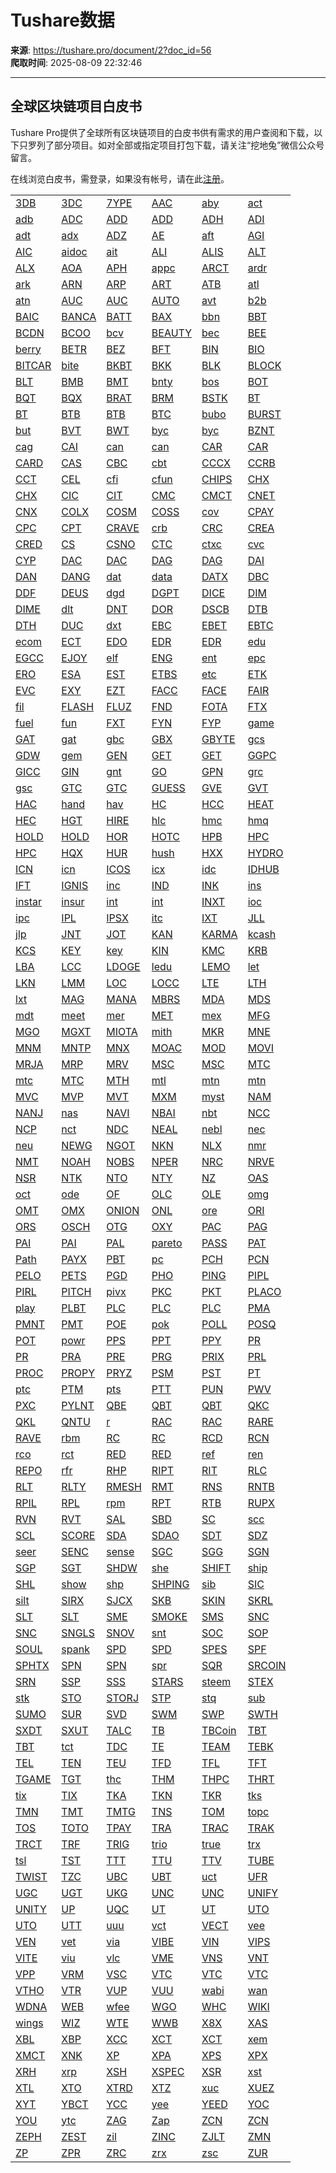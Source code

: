 # Tushare数据

**来源**: https://tushare.pro/document/2?doc_id=56  
**爬取时间**: 2025-08-09 22:32:46

---

## 全球区块链项目白皮书

Tushare Pro提供了全球所有区块链项目的白皮书供有需求的用户查阅和下载，以下只罗列了部分项目。如对全部或指定项目打包下载，请关注“挖地兔”微信公众号留言。

在线浏览白皮书，需登录，如果没有帐号，请在此[注册](https://tushare.pro/register)。

|  |  |  |  |  |  |
| --- | --- | --- | --- | --- | --- |
| [3DB](/wps/3DB-3dblockchaintoken.pdf) | [3DC](/wps/3DC-3dchain.pdf) | [7YPE](/wps/7YPE-7ype.pdf) | [AAC](/wps/AAC-acuteanglecloud.pdf) | [aby](/wps/aby-artbyte.pdf) | [act](/wps/act-achain.pdf) |
| [adb](/wps/adb-adbank.pdf) | [ADC](/wps/ADC-audiocoin.pdf) | [ADD](/wps/ADD-addtoken.pdf) | [ADD](/wps/ADD-eosadd.pdf) | [ADH](/wps/ADH-adhive.pdf) | [ADI](/wps/ADI-aditus.pdf) |
| [adt](/wps/adt-adtoken.pdf) | [adx](/wps/adx-adexnetwork.pdf) | [ADZ](/wps/ADZ-adzcoin.pdf) | [AE](/wps/AE-aeternity.pdf) | [aft](/wps/aft-assetfun.pdf) | [AGI](/wps/AGI-singularitynet.pdf) |
| [AIC](/wps/AIC-artificialintelligencecoin.pdf) | [aidoc](/wps/aidoc-aidoctor.pdf) | [ait](/wps/ait-aichain.pdf) | [ALI](/wps/ALI-ailink.pdf) | [ALIS](/wps/ALIS-alis.pdf) | [ALT](/wps/ALT-altcoin.pdf) |
| [ALX](/wps/ALX-alax.pdf) | [AOA](/wps/AOA-aurora.pdf) | [APH](/wps/APH-aphelion.pdf) | [appc](/wps/appc-appcoins.pdf) | [ARCT](/wps/ARCT-arbitragect.pdf) | [ardr](/wps/ardr-ardor.pdf) |
| [ark](/wps/ark-ark.pdf) | [ARN](/wps/ARN-aeron.pdf) | [ARP](/wps/ARP-apprenderingpower.pdf) | [ART](/wps/ART-maecenas.pdf) | [ATB](/wps/ATB-atbcoin.pdf) | [atl](/wps/atl-atlant.pdf) |
| [atn](/wps/atn-atn.pdf) | [AUC](/wps/AUC-aucoin.pdf) | [AUC](/wps/AUC-auctustoken.pdf) | [AUTO](/wps/AUTO-cube.pdf) | [avt](/wps/avt-aventus.pdf) | [b2b](/wps/b2b-b2bx.pdf) |
| [BAIC](/wps/BAIC-blockchainofaiandiot.pdf) | [BANCA](/wps/BANCA-banca.pdf) | [BATT](/wps/BATT-batt.pdf) | [BAX](/wps/BAX-babb.pdf) | [bbn](/wps/bbn-banyannetwork.pdf) | [BBT](/wps/BBT-bitboost.pdf) |
| [BCDN](/wps/BCDN-blockcdn.pdf) | [BCOO](/wps/BCOO-bcoo.pdf) | [bcv](/wps/bcv-bitcapitalvendor.pdf) | [BEAUTY](/wps/BEAUTY-beautybloc.pdf) | [bec](/wps/bec-beautychain.pdf) | [BEE](/wps/BEE-beetoken.pdf) |
| [berry](/wps/berry-rentberry.pdf) | [BETR](/wps/BETR-betterbetting.pdf) | [BEZ](/wps/BEZ-bezop.pdf) | [BFT](/wps/BFT-bnktothefuture.pdf) | [BIN](/wps/BIN-binpay.pdf) | [BIO](/wps/BIO-biocoin.pdf) |
| [BITCAR](/wps/BITCAR-bitcar.pdf) | [bite](/wps/bite-bitethereum.pdf) | [BKBT](/wps/BKBT-bkbt.pdf) | [BKK](/wps/BKK-bkk.pdf) | [BLK](/wps/BLK-blackcoin.pdf) | [BLOCK](/wps/BLOCK-blocknet.pdf) |
| [BLT](/wps/BLT-bloom.pdf) | [BMB](/wps/BMB-bmbchain.pdf) | [BMT](/wps/BMT-bmchain.pdf) | [bnty](/wps/bnty-bounty0x.pdf) | [bos](/wps/bos-boscoin.pdf) | [BOT](/wps/BOT-bodhi.pdf) |
| [BQT](/wps/BQT-communityproofofstake.pdf) | [BQX](/wps/BQX-bitquence.pdf) | [BRAT](/wps/BRAT-brother.pdf) | [BRM](/wps/BRM-brahmaos.pdf) | [BSTK](/wps/BSTK-blockchainsourcetoken.pdf) | [BT](/wps/BT-bituantoken.pdf) |
| [BT](/wps/BT-btextoken.pdf) | [BTB](/wps/BTB-bitbar.pdf) | [BTB](/wps/BTB-bitbrothers.pdf) | [BTC](/wps/BTC-bitcoin.pdf) | [bubo](/wps/bubo-budbo.pdf) | [BURST](/wps/BURST-burst.pdf) |
| [but](/wps/but-bitup.pdf) | [BVT](/wps/BVT-vtchain.pdf) | [BWT](/wps/BWT-bittwatt.pdf) | [byc](/wps/byc-biyuancoin.pdf) | [byc](/wps/byc-bytecent.pdf) | [BZNT](/wps/BZNT-bezant.pdf) |
| [cag](/wps/cag-change.pdf) | [CAI](/wps/CAI-caitoday.pdf) | [can](/wps/can-canya.pdf) | [can](/wps/can-contentandadnetwork.pdf) | [CAR](/wps/CAR-carblock.pdf) | [CAR](/wps/CAR-careercoin.pdf) |
| [CARD](/wps/CARD-cardstack.pdf) | [CAS](/wps/CAS-cashaa.pdf) | [CBC](/wps/CBC-cashbetcoin.pdf) | [cbt](/wps/cbt-commerceblock.pdf) | [CCCX](/wps/CCCX-clippercoin.pdf) | [CCRB](/wps/CCRB-cryptocarbon.pdf) |
| [CCT](/wps/CCT-crystalclear.pdf) | [CEL](/wps/CEL-celsius.pdf) | [cfi](/wps/cfi-cofound.it.pdf) | [cfun](/wps/cfun-cfun.pdf) | [CHIPS](/wps/CHIPS-chips.pdf) | [CHX](/wps/CHX-chainium.pdf) |
| [CHX](/wps/CHX-commodity&holdingsexchange(chex).pdf) | [CIC](/wps/CIC-cloud-insurancechain.pdf) | [CIT](/wps/CIT-carinet.pdf) | [CMC](/wps/CMC-cloudmediacoin.pdf) | [CMCT](/wps/CMCT-crowdmachine.pdf) | [CNET](/wps/CNET-currencynetwork.pdf) |
| [CNX](/wps/CNX-cryptonex.pdf) | [COLX](/wps/COLX-colossusxt.pdf) | [COSM](/wps/COSM-cosmocoin.pdf) | [COSS](/wps/COSS-coss.pdf) | [cov](/wps/cov-covesting.pdf) | [CPAY](/wps/CPAY-cryptopay.pdf) |
| [CPC](/wps/CPC-cpchain.pdf) | [CPT](/wps/CPT-cryptaur.pdf) | [CRAVE](/wps/CRAVE-crave.pdf) | [crb](/wps/crb-creditbit.pdf) | [CRC](/wps/CRC-crycash.pdf) | [CREA](/wps/CREA-creativecoin.pdf) |
| [CRED](/wps/CRED-verify.pdf) | [CS](/wps/CS-credits.pdf) | [CSNO](/wps/CSNO-bitdice.pdf) | [CTC](/wps/CTC-credittagchain.pdf) | [ctxc](/wps/ctxc-cortex.pdf) | [cvc](/wps/cvc-civic.pdf) |
| [CYP](/wps/CYP-cypher.pdf) | [DAC](/wps/DAC-davincicoin.pdf) | [DAC](/wps/DAC-hdac.pdf) | [DAG](/wps/DAG-constellation.pdf) | [DAG](/wps/DAG-dagxnetworks.pdf) | [DAI](/wps/DAI-dai.pdf) |
| [DAN](/wps/DAN-daneel.pdf) | [DANG](/wps/DANG-dangdangchain.pdf) | [dat](/wps/dat-datum.pdf) | [data](/wps/data-streamrdatacoin.pdf) | [DATX](/wps/DATX-datx.pdf) | [DBC](/wps/DBC-deepbrainchain.pdf) |
| [DDF](/wps/DDF-digitaldevelopersfund.pdf) | [DEUS](/wps/DEUS-deuscoin.pdf) | [dgd](/wps/dgd-digixdao.pdf) | [DGPT](/wps/DGPT-digipulse.pdf) | [DICE](/wps/DICE-etheroll.pdf) | [DIM](/wps/DIM-dimcoin.pdf) |
| [DIME](/wps/DIME-dimecoin.pdf) | [dlt](/wps/dlt-agrello.pdf) | [DNT](/wps/DNT-district0x.pdf) | [DOR](/wps/DOR-dorado.pdf) | [DSCB](/wps/DSCB-datashield.pdf) | [DTB](/wps/DTB-databits.pdf) |
| [DTH](/wps/DTH-dether.pdf) | [DUC](/wps/DUC-ducatuscoin.pdf) | [dxt](/wps/dxt-datawallet.pdf) | [EBC](/wps/EBC-ebcoin.pdf) | [EBET](/wps/EBET-ethbet.pdf) | [EBTC](/wps/EBTC-ebitcoin.pdf) |
| [ecom](/wps/ecom-ecomchain.pdf) | [ECT](/wps/ECT-superedge.pdf) | [EDO](/wps/EDO-eidoo.pdf) | [EDR](/wps/EDR-e-dinarcoin.pdf) | [EDR](/wps/EDR-endor.pdf) | [edu](/wps/edu-educoin.pdf) |
| [EGCC](/wps/EGCC-engine.pdf) | [EJOY](/wps/EJOY-etherjoy.pdf) | [elf](/wps/elf-elf.pdf) | [ENG](/wps/ENG-enigma.pdf) | [ent](/wps/ent-entcash.pdf) | [epc](/wps/epc-electronicpkchain.pdf) |
| [ERO](/wps/ERO-eroscoin.pdf) | [ESA](/wps/ESA-e-sportsalliancechaincoin.pdf) | [EST](/wps/EST-esportstoken.pdf) | [ETBS](/wps/ETBS-ethbits.pdf) | [etc](/wps/etc-ethereumclassic.pdf) | [ETK](/wps/ETK-energitoken.pdf) |
| [EVC](/wps/EVC-eventchain.pdf) | [EXY](/wps/EXY-experty.pdf) | [EZT](/wps/EZT-eztoken.pdf) | [FACC](/wps/FACC-foragriculturechain.pdf) | [FACE](/wps/FACE-faceter.pdf) | [FAIR](/wps/FAIR-fair.game.pdf) |
| [fil](/wps/fil-filecoin.pdf) | [FLASH](/wps/FLASH-flash.pdf) | [FLUZ](/wps/FLUZ-fluzfluz.pdf) | [FND](/wps/FND-fundrequest.pdf) | [FOTA](/wps/FOTA-fortuna.pdf) | [FTX](/wps/FTX-fintruxnetwork.pdf) |
| [fuel](/wps/fuel-etherparty.pdf) | [fun](/wps/fun-funfair.pdf) | [FXT](/wps/FXT-fuzex.pdf) | [FYN](/wps/FYN-fundyourselfnow.pdf) | [FYP](/wps/FYP-flypme.pdf) | [game](/wps/game-gamecredits.pdf) |
| [GAT](/wps/GAT-gatcoin.pdf) | [gat](/wps/gat-globalaextoken.pdf) | [gbc](/wps/gbc-bitcoins.games.pdf) | [GBX](/wps/GBX-gobyte.pdf) | [GBYTE](/wps/GBYTE-byteballbytes.pdf) | [gcs](/wps/gcs-gamechainsystem.pdf) |
| [GDW](/wps/GDW-goldenworld.pdf) | [gem](/wps/gem-gems.pdf) | [GEN](/wps/GEN-daostack.pdf) | [GET](/wps/GET-getprotocol.pdf) | [GET](/wps/GET-themis.pdf) | [GGPC](/wps/GGPC-globalgamepaymentcurrency.pdf) |
| [GICC](/wps/GICC-gicc.pdf) | [GIN](/wps/GIN-gincoin.pdf) | [gnt](/wps/gnt-golem.pdf) | [GO](/wps/GO-gochain.pdf) | [GPN](/wps/GPN-gamblingpornnetwork.pdf) | [grc](/wps/grc-gridcoin.pdf) |
| [gsc](/wps/gsc-globalsocialchain.pdf) | [GTC](/wps/GTC-game.comtoken.pdf) | [GTC](/wps/GTC-globaltourcoin.pdf) | [GUESS](/wps/GUESS-peerguess.pdf) | [GVE](/wps/GVE-globalvillageecotoken.pdf) | [GVT](/wps/GVT-genesisvision.pdf) |
| [HAC](/wps/HAC-hackspacecapital.pdf) | [hand](/wps/hand-showhand.pdf) | [hav](/wps/hav-havven.pdf) | [HC](/wps/HC-harvestmasternodecoin.pdf) | [HCC](/wps/HCC-healthcarechain.pdf) | [HEAT](/wps/HEAT-heat.pdf) |
| [HEC](/wps/HEC-herochain.pdf) | [HGT](/wps/HGT-hellogold.pdf) | [HIRE](/wps/HIRE-hirematch.pdf) | [hlc](/wps/hlc-halalchain.pdf) | [hmc](/wps/hmc-himutualsociety.pdf) | [hmq](/wps/hmq-humaniq.pdf) |
| [HOLD](/wps/HOLD-hold.pdf) | [HOLD](/wps/HOLD-interstellarholdings.pdf) | [HOR](/wps/HOR-hours.pdf) | [HOTC](/wps/HOTC-hotchain.pdf) | [HPB](/wps/HPB-high-performanceblockchain.pdf) | [HPC](/wps/HPC-happycoin.pdf) |
| [HPC](/wps/HPC-hashpowertoken.pdf) | [HQX](/wps/HQX-hoqu.pdf) | [HUR](/wps/HUR-hurify.pdf) | [hush](/wps/hush-hush.pdf) | [HXX](/wps/HXX-hexxcoin.pdf) | [HYDRO](/wps/HYDRO-hydrogen.pdf) |
| [ICN](/wps/ICN-icoin.pdf) | [icn](/wps/icn-iconomi.pdf) | [ICOS](/wps/ICOS-icos.pdf) | [icx](/wps/icx-icon.pdf) | [idc](/wps/idc-idchain.pdf) | [IDHUB](/wps/IDHUB-idhub.pdf) |
| [IFT](/wps/IFT-investfeed.pdf) | [IGNIS](/wps/IGNIS-ignis.pdf) | [inc](/wps/inc-influencecoin.pdf) | [IND](/wps/IND-indorsetoken.pdf) | [INK](/wps/INK-ink.pdf) | [ins](/wps/ins-insecosystem.pdf) |
| [instar](/wps/instar-insightsnetwork.pdf) | [insur](/wps/insur-insurchain.pdf) | [int](/wps/int-internetnodetoken.pdf) | [int](/wps/int-intimacy.pdf) | [INXT](/wps/INXT-internxt.pdf) | [ioc](/wps/ioc-iocoin.pdf) |
| [ipc](/wps/ipc-ipchain.pdf) | [IPL](/wps/IPL-insurepal.pdf) | [IPSX](/wps/IPSX-ipexchange.pdf) | [itc](/wps/itc-iotchain.pdf) | [IXT](/wps/IXT-ixledger.pdf) | [JLL](/wps/JLL-jll.pdf) |
| [jlp](/wps/jlp-joylinktoken.pdf) | [JNT](/wps/JNT-jibrelnetwork.pdf) | [JOT](/wps/JOT-juryonline.pdf) | [KAN](/wps/KAN-bitkan.pdf) | [KARMA](/wps/KARMA-karmacoin.pdf) | [kcash](/wps/kcash-kcash.pdf) |
| [KCS](/wps/KCS-kucoinshares.pdf) | [KEY](/wps/KEY-bihukey.pdf) | [key](/wps/key-selfkey.pdf) | [KIN](/wps/KIN-kin.pdf) | [KMC](/wps/KMC-koumeicottage.pdf) | [KRB](/wps/KRB-karbo.pdf) |
| [LBA](/wps/LBA-libracredit.pdf) | [LCC](/wps/LCC-litecoincash.pdf) | [LDOGE](/wps/LDOGE-litedoge.pdf) | [ledu](/wps/ledu-education.pdf) | [LEMO](/wps/LEMO-lemochain.pdf) | [let](/wps/let-linkeyetoken.pdf) |
| [LKN](/wps/LKN-linkcointoken.pdf) | [LMM](/wps/LMM-linkmanagementchain.pdf) | [LOC](/wps/LOC-lockchain.pdf) | [LOCC](/wps/LOCC-lovechain.pdf) | [LTE](/wps/LTE-ltecoin.pdf) | [LTH](/wps/LTH-lutherchain.pdf) |
| [lxt](/wps/lxt-litextoken.pdf) | [MAG](/wps/MAG-maggie.pdf) | [MANA](/wps/MANA-decentraland.pdf) | [MBRS](/wps/MBRS-embers.pdf) | [MDA](/wps/MDA-moeda.pdf) | [MDS](/wps/MDS-medishares.pdf) |
| [mdt](/wps/mdt-measurabledatatoken.pdf) | [meet](/wps/meet-coinmeet.pdf) | [mer](/wps/mer-mercury.pdf) | [MET](/wps/MET-metronome.pdf) | [mex](/wps/mex-mex.pdf) | [MFG](/wps/MFG-syncfab.pdf) |
| [MGO](/wps/MGO-mobilego.pdf) | [MGXT](/wps/MGXT-mgcoinxt.pdf) | [MIOTA](/wps/MIOTA-iota.pdf) | [mith](/wps/mith-mithril.pdf) | [MKR](/wps/MKR-maker.pdf) | [MNE](/wps/MNE-minereum.pdf) |
| [MNM](/wps/MNM-mineum.pdf) | [MNTP](/wps/MNTP-goldmint.pdf) | [MNX](/wps/MNX-minexcoin.pdf) | [MOAC](/wps/MOAC-motherofallchain.pdf) | [MOD](/wps/MOD-modum.pdf) | [MOVI](/wps/MOVI-movitoken.pdf) |
| [MRJA](/wps/MRJA-ganjacoin.pdf) | [MRP](/wps/MRP-moneyrebel.pdf) | [MRV](/wps/MRV-macroversetoken.pdf) | [MSC](/wps/MSC-modernsportchain.pdf) | [MSC](/wps/MSC-monspacecoin.pdf) | [MTC](/wps/MTC-medicaltokencurrency.pdf) |
| [mtc](/wps/mtc-monkeytreasurecoin.pdf) | [MTC](/wps/MTC-mtcmeshnetwork.pdf) | [MTH](/wps/MTH-monetha.pdf) | [mtl](/wps/mtl-metal.pdf) | [mtn](/wps/mtn-medicalchain.pdf) | [mtn](/wps/mtn-motion.pdf) |
| [MVC](/wps/MVC-maverickchain.pdf) | [MVP](/wps/MVP-merculet.pdf) | [MVT](/wps/MVT-movement.pdf) | [MXM](/wps/MXM-maximinecoin.pdf) | [myst](/wps/myst-mysterium.pdf) | [NAM](/wps/NAM-namtoken.pdf) |
| [NANJ](/wps/NANJ-nanjcoin.pdf) | [nas](/wps/nas-nebulas.pdf) | [NAVI](/wps/NAVI-naviaddress.pdf) | [NBAI](/wps/NBAI-nebulaai.pdf) | [nbt](/wps/nbt-nubits.pdf) | [NCC](/wps/NCC-neurochain.pdf) |
| [NCP](/wps/NCP-newtoncoinproject.pdf) | [nct](/wps/nct-polyswarm.pdf) | [NDC](/wps/NDC-neverdie.pdf) | [NEAL](/wps/NEAL-nealtoken.pdf) | [nebl](/wps/nebl-neblio.pdf) | [nec](/wps/nec-nectar.pdf) |
| [neu](/wps/neu-neumark.pdf) | [NEWG](/wps/NEWG-newifigold.pdf) | [NGOT](/wps/NGOT-ngotoken.pdf) | [NKN](/wps/NKN-newkindofnetwork.pdf) | [NLX](/wps/NLX-nullex.pdf) | [nmr](/wps/nmr-numeraire.pdf) |
| [NMT](/wps/NMT-newmediatechnology.pdf) | [NOAH](/wps/NOAH-noahcoin.pdf) | [NOBS](/wps/NOBS-nobscrypto.pdf) | [NPER](/wps/NPER-nper.pdf) | [NRC](/wps/NRC-newretailcoin.pdf) | [NRVE](/wps/NRVE-narrative.pdf) |
| [NSR](/wps/NSR-nushares.pdf) | [NTK](/wps/NTK-neurotokens.pdf) | [NTO](/wps/NTO-fujinto.pdf) | [NTY](/wps/NTY-nexty.pdf) | [NZ](/wps/NZ-newzone.pdf) | [OAS](/wps/OAS-oases.pdf) |
| [oct](/wps/oct-oraclechain.pdf) | [ode](/wps/ode-odem.pdf) | [OF](/wps/OF-ofcoin.pdf) | [OLC](/wps/OLC-outletschain.pdf) | [OLE](/wps/OLE-olive.pdf) | [omg](/wps/omg-omisego.pdf) |
| [OMT](/wps/OMT-omegaone.pdf) | [OMX](/wps/OMX-shivomtoken.pdf) | [ONION](/wps/ONION-deeponion.pdf) | [ONL](/wps/ONL-on.live.pdf) | [ore](/wps/ore-galactrum.pdf) | [ORI](/wps/ORI-origami.pdf) |
| [ORS](/wps/ORS-originspor.pdf) | [OSCH](/wps/OSCH-opensourcechaian.pdf) | [OTG](/wps/OTG-outing.pdf) | [OXY](/wps/OXY-oxycoin.pdf) | [PAC](/wps/PAC-pac.pdf) | [PAG](/wps/PAG-playagame.pdf) |
| [PAI](/wps/PAI-pchain.pdf) | [PAI](/wps/PAI-projectpai.pdf) | [PAL](/wps/PAL-policypalnetwork.pdf) | [pareto](/wps/pareto-paretonetwork.pdf) | [PASS](/wps/PASS-northpass.pdf) | [PAT](/wps/PAT-patron.pdf) |
| [Path](/wps/Path-pathnetwork.pdf) | [PAYX](/wps/PAYX-paypex.pdf) | [PBT](/wps/PBT-primalbasetoken.pdf) | [pc](/wps/pc-promotionchain.pdf) | [PCH](/wps/PCH-popchain.pdf) | [PCN](/wps/PCN-peepcoin.pdf) |
| [PELO](/wps/PELO-pelo.pdf) | [PETS](/wps/PETS-petschain.pdf) | [PGD](/wps/PGD-pagodacoin.pdf) | [PHO](/wps/PHO-photon.pdf) | [PING](/wps/PING-cryptoping.pdf) | [PIPL](/wps/PIPL-piplcoin.pdf) |
| [PIRL](/wps/PIRL-pirl.pdf) | [PITCH](/wps/PITCH-pitch.pdf) | [pivx](/wps/pivx-pivx.pdf) | [PKC](/wps/PKC-pikciochain.pdf) | [PKT](/wps/PKT-playkey.pdf) | [PLACO](/wps/PLACO-playercoin.pdf) |
| [play](/wps/play-herocoin.pdf) | [PLBT](/wps/PLBT-polybius.pdf) | [PLC](/wps/PLC-pluscoin.pdf) | [PLC](/wps/PLC-polcoin.pdf) | [PLC](/wps/PLC-polocoin.pdf) | [PMA](/wps/PMA-pumapay.pdf) |
| [PMNT](/wps/PMNT-paymon.pdf) | [PMT](/wps/PMT-daoplaymarket.pdf) | [POE](/wps/POE-po.et.pdf) | [pok](/wps/pok-poker.io.pdf) | [POLL](/wps/POLL-clearpoll.pdf) | [POSQ](/wps/POSQ-poseidonquark.pdf) |
| [POT](/wps/POT-potcoin.pdf) | [powr](/wps/powr-powerledger.pdf) | [PPS](/wps/PPS-prophetset.pdf) | [PPT](/wps/PPT-popcorntv.pdf) | [PPY](/wps/PPY-peerplays.pdf) | [PR](/wps/PR-prchain.pdf) |
| [PR](/wps/PR-prototanium.pdf) | [PRA](/wps/PRA-prochain.pdf) | [PRE](/wps/PRE-presearch.pdf) | [PRG](/wps/PRG-paragon.pdf) | [PRIX](/wps/PRIX-privatix.pdf) | [PRL](/wps/PRL-oyster.pdf) |
| [PROC](/wps/PROC-procurrency.pdf) | [PROPY](/wps/PROPY-propy.pdf) | [PRYZ](/wps/PRYZ-pryze.pdf) | [PSM](/wps/PSM-prasm.pdf) | [PST](/wps/PST-primas.pdf) | [PT](/wps/PT-porntoken.pdf) |
| [ptc](/wps/ptc-pesetacoin.pdf) | [PTM](/wps/PTM-potentiam.pdf) | [pts](/wps/pts-petsource.pdf) | [PTT](/wps/PTT-proton.pdf) | [PUN](/wps/PUN-punchnetwork.pdf) | [PWV](/wps/PWV-peoplewave.pdf) |
| [PXC](/wps/PXC-pixiecoin.pdf) | [PYLNT](/wps/PYLNT-pylon.pdf) | [QBE](/wps/QBE-qubicle.pdf) | [QBT](/wps/QBT-cubits.pdf) | [QBT](/wps/QBT-qbao.pdf) | [QKC](/wps/QKC-quarkchain.pdf) |
| [QKL](/wps/QKL-chocolates.pdf) | [QNTU](/wps/QNTU-quanta.pdf) | [r](/wps/r-revain.pdf) | [RAC](/wps/RAC-racoin.pdf) | [RAC](/wps/RAC-razercat.pdf) | [RARE](/wps/RARE-raretoken.pdf) |
| [RAVE](/wps/RAVE-ravelous.pdf) | [rbm](/wps/rbm-robomednetwork.pdf) | [RC](/wps/RC-bw2w.pdf) | [RC](/wps/RC-russiacoin.pdf) | [RCD](/wps/RCD-recordcoins.pdf) | [RCN](/wps/RCN-ripiocreditnetwork.pdf) |
| [rco](/wps/rco-rcoin.pdf) | [rct](/wps/rct-realchain.pdf) | [RED](/wps/RED-redcoin.pdf) | [RED](/wps/RED-redcommunitytoken.pdf) | [ref](/wps/ref-reftoken.pdf) | [ren](/wps/ren-republicprotocol.pdf) |
| [REPO](/wps/REPO-repo.pdf) | [rfr](/wps/rfr-refereum.pdf) | [RHP](/wps/RHP-raisehashpower.pdf) | [RIPT](/wps/RIPT-riptidecoin.pdf) | [RIT](/wps/RIT-rightinternationalmedia.pdf) | [RLC](/wps/RLC-iexecrlc.pdf) |
| [RLT](/wps/RLT-roulettetoken.pdf) | [RLTY](/wps/RLTY-smartrealty.pdf) | [RMESH](/wps/RMESH-rightmesh.pdf) | [RMT](/wps/RMT-sureremit.pdf) | [RNS](/wps/RNS-renos.pdf) | [RNTB](/wps/RNTB-bitrent.pdf) |
| [RPIL](/wps/RPIL-redpillcoin.pdf) | [RPL](/wps/RPL-rpltoken.pdf) | [rpm](/wps/rpm-renderpayment.pdf) | [RPT](/wps/RPT-rpttoken.pdf) | [RTB](/wps/RTB-ab-chainrtbtoken.pdf) | [RUPX](/wps/RUPX-rupaya.pdf) |
| [RVN](/wps/RVN-ravencoin.pdf) | [RVT](/wps/RVT-rivetz.pdf) | [SAL](/wps/SAL-salpay.pdf) | [SBD](/wps/SBD-steemdollars.pdf) | [SC](/wps/SC-siacoin.pdf) | [scc](/wps/scc-stockchain.pdf) |
| [SCL](/wps/SCL-sociall.pdf) | [SCORE](/wps/SCORE-scorecoin.pdf) | [SDA](/wps/SDA-sixdomainasset.pdf) | [SDAO](/wps/SDAO-solardao.pdf) | [SDT](/wps/SDT-alchemint.pdf) | [SDZ](/wps/SDZ-sandianzhongtoken.pdf) |
| [seer](/wps/seer-seer.pdf) | [SENC](/wps/SENC-sentinelchain.pdf) | [sense](/wps/sense-sense.pdf) | [SGC](/wps/SGC-stargramcoin.pdf) | [SGG](/wps/SGG-sggcoin.pdf) | [SGN](/wps/SGN-signals.pdf) |
| [SGP](/wps/SGP-sgpay.pdf) | [SGT](/wps/SGT-sgt.pdf) | [SHDW](/wps/SHDW-shadowtoken.pdf) | [she](/wps/she-shinechain.pdf) | [SHIFT](/wps/SHIFT-shift.pdf) | [ship](/wps/ship-shipchain.pdf) |
| [SHL](/wps/SHL-oystershell.pdf) | [show](/wps/show-showcoin.pdf) | [shp](/wps/shp-sharpeplatformtoken.pdf) | [SHPING](/wps/SHPING-shpingcoin.pdf) | [sib](/wps/sib-siberianchervonets.pdf) | [SIC](/wps/SIC-swisscoin.pdf) |
| [silt](/wps/silt-singletab.pdf) | [SIRX](/wps/SIRX-sirius.pdf) | [SJCX](/wps/SJCX-storjcoinx.pdf) | [SKB](/wps/SKB-sakurabloom.pdf) | [SKIN](/wps/SKIN-skincoin.pdf) | [SKRL](/wps/SKRL-skrilla.pdf) |
| [SLT](/wps/SLT-smartlands.pdf) | [SLT](/wps/SLT-sociallendingnetwork.pdf) | [SME](/wps/SME-smebankingplatform.pdf) | [SMOKE](/wps/SMOKE-smoke.pdf) | [SMS](/wps/SMS-speedminingservice.pdf) | [SNC](/wps/SNC-socialnetworkcoin.pdf) |
| [SNC](/wps/SNC-suncontract.pdf) | [SNGLS](/wps/SNGLS-singulardtv.pdf) | [SNOV](/wps/SNOV-snovio.pdf) | [snt](/wps/snt-statusnetworktoken.pdf) | [SOC](/wps/SOC-allsportscoin.pdf) | [SOP](/wps/SOP-sopay.pdf) |
| [SOUL](/wps/SOUL-phantasma.pdf) | [spank](/wps/spank-spankchain.pdf) | [SPD](/wps/SPD-spindle.pdf) | [SPD](/wps/SPD-stipend.pdf) | [SPES](/wps/SPES-spescoin.pdf) | [SPF](/wps/SPF-sportyco.pdf) |
| [SPHTX](/wps/SPHTX-sophiatx.pdf) | [SPN](/wps/SPN-sapien.pdf) | [SPN](/wps/SPN-spartancoin.pdf) | [spr](/wps/spr-spreadcoin.pdf) | [SQR](/wps/SQR-squeezer.pdf) | [SRCOIN](/wps/SRCOIN-srcoin.pdf) |
| [SRN](/wps/SRN-sirinlabs.pdf) | [SSP](/wps/SSP-smartshare.pdf) | [SSS](/wps/SSS-sharechain.pdf) | [STARS](/wps/STARS-starcashnetwork.pdf) | [steem](/wps/steem-steem.pdf) | [STEX](/wps/STEX-stex.pdf) |
| [stk](/wps/stk-stktoken.pdf) | [STO](/wps/STO-stocoin.pdf) | [STORJ](/wps/STORJ-storj.pdf) | [STP](/wps/STP-stash.pdf) | [stq](/wps/stq-storiqa.pdf) | [sub](/wps/sub-substratum.pdf) |
| [SUMO](/wps/SUMO-sumokoin.pdf) | [SUR](/wps/SUR-suretly.pdf) | [SVD](/wps/SVD-savedroid.pdf) | [SWM](/wps/SWM-swarmfundtoken.pdf) | [SWP](/wps/SWP-swapcoin.pdf) | [SWTH](/wps/SWTH-switcheo.pdf) |
| [SXDT](/wps/SXDT-spectre.ai.pdf) | [SXUT](/wps/SXUT-spectre.aiutilitytoken.pdf) | [TALC](/wps/TALC-talust.pdf) | [TB](/wps/TB-thinkbit.pdf) | [TBCoin](/wps/TBCoin-tokenbook.pdf) | [TBT](/wps/TBT-timebanktoken.pdf) |
| [TBT](/wps/TBT-tripbit.pdf) | [tct](/wps/tct-tokenclubtoken.pdf) | [TDC](/wps/TDC-tridentcoin.pdf) | [TE](/wps/TE-talenteducation.pdf) | [TEAM](/wps/TEAM-teambytokenstars.pdf) | [TEBK](/wps/TEBK-tebk.pdf) |
| [TEL](/wps/TEL-telcoin.pdf) | [TEN](/wps/TEN-tokenomy.pdf) | [TEU](/wps/TEU-20-footeqvunit.pdf) | [TFD](/wps/TFD-te-food.pdf) | [TFL](/wps/TFL-trueflip.pdf) | [TFT](/wps/TFT-taskfair.pdf) |
| [TGAME](/wps/TGAME-truegame.pdf) | [TGT](/wps/TGT-targetcoin.pdf) | [thc](/wps/thc-hempcoin.pdf) | [THM](/wps/THM-themis.pdf) | [THPC](/wps/THPC-texashold鈥檈mpokerchain.pdf) | [THRT](/wps/THRT-thrive.pdf) |
| [tix](/wps/tix-blocktix.pdf) | [TIX](/wps/TIX-lotterytickets.pdf) | [TKA](/wps/TKA-tokia.pdf) | [TKN](/wps/TKN-tokencard.pdf) | [TKR](/wps/TKR-cryptoinsight.pdf) | [tks](/wps/tks-tokesplatform.pdf) |
| [TMN](/wps/TMN-transmission.pdf) | [TMT](/wps/TMT-traxia.pdf) | [TMTG](/wps/TMTG-tmtg.pdf) | [TNS](/wps/TNS-transcodium.pdf) | [TOM](/wps/TOM-tokenofmaster.pdf) | [topc](/wps/topc-topchaincoin.pdf) |
| [TOS](/wps/TOS-thingsopreatingsystem.pdf) | [TOTO](/wps/TOTO-touristtoken.pdf) | [TPAY](/wps/TPAY-tokenpay.pdf) | [TRA](/wps/TRA-travel.pdf) | [TRAC](/wps/TRAC-origintrail.pdf) | [TRAK](/wps/TRAK-trakinvest.pdf) |
| [TRCT](/wps/TRCT-tracto.pdf) | [TRF](/wps/TRF-travelflexcoin.pdf) | [TRIG](/wps/TRIG-triggers.pdf) | [trio](/wps/trio-tripio.pdf) | [true](/wps/true-truechain.pdf) | [trx](/wps/trx-tron.pdf) |
| [tsl](/wps/tsl-energo.pdf) | [TST](/wps/TST-thunderstonetoken.pdf) | [TTT](/wps/TTT-trustnote.pdf) | [TTU](/wps/TTU-tatatu.pdf) | [TTV](/wps/TTV-tokenfortelevision.pdf) | [TUBE](/wps/TUBE-bittubecoin.pdf) |
| [TWIST](/wps/TWIST-twist.pdf) | [TZC](/wps/TZC-trezarcoin.pdf) | [UBC](/wps/UBC-ubitcoin.pdf) | [UBT](/wps/UBT-unibright.pdf) | [uct](/wps/uct-ubiquechainofthings.pdf) | [UFR](/wps/UFR-upfiring.pdf) |
| [UGC](/wps/UGC-unitedgamechain.pdf) | [UGT](/wps/UGT-ugchain.pdf) | [UKG](/wps/UKG-unikoingold.pdf) | [UNC](/wps/UNC-uncoin.pdf) | [UNC](/wps/UNC-unigame.pdf) | [UNIFY](/wps/UNIFY-unify.pdf) |
| [UNITY](/wps/UNITY-supernet.pdf) | [UP](/wps/UP-uptoken.pdf) | [UQC](/wps/UQC-uquidcoin.pdf) | [UT](/wps/UT-u-token.pdf) | [UT](/wps/UT-ulord.pdf) | [UTO](/wps/UTO-utopia.pdf) |
| [UTO](/wps/UTO-utour.pdf) | [UTT](/wps/UTT-unitedtraderstoken.pdf) | [uuu](/wps/uuu-unetwork.pdf) | [vct](/wps/vct-valuecybertoken.pdf) | [VECT](/wps/VECT-vect.pdf) | [vee](/wps/vee-blockv.pdf) |
| [VEN](/wps/VEN-vechain.pdf) | [vet](/wps/vet-vechain.pdf) | [via](/wps/via-viacoin.pdf) | [VIBE](/wps/VIBE-vibehub.pdf) | [VIN](/wps/VIN-vinchain.pdf) | [VIPS](/wps/VIPS-vipstarcoin.pdf) |
| [VITE](/wps/VITE-vite.pdf) | [viu](/wps/viu-viuly.pdf) | [vlc](/wps/vlc-valuechain.pdf) | [VME](/wps/VME-verime.pdf) | [VNS](/wps/VNS-venus.pdf) | [VNT](/wps/VNT-vntchain.pdf) |
| [VPP](/wps/VPP-valuepromiseprotocoltoken.pdf) | [VRM](/wps/VRM-verium.pdf) | [VSC](/wps/VSC-vsport.pdf) | [VTC](/wps/VTC-vertcoin.pdf) | [VTC](/wps/VTC-victorycoin.pdf) | [VTC](/wps/VTC-vtcoin.pdf) |
| [VTHO](/wps/VTHO-vethortoken.pdf) | [VTR](/wps/VTR-vtorrent.pdf) | [VUP](/wps/VUP-vuepay.pdf) | [VUU](/wps/VUU-vuulrtoken.pdf) | [wabi](/wps/wabi-wabi.pdf) | [wan](/wps/wan-wanchain.pdf) |
| [WDNA](/wps/WDNA-worldgenechain.pdf) | [WEB](/wps/WEB-webcoin.pdf) | [wfee](/wps/wfee-wfee.pdf) | [WGO](/wps/WGO-wavesgo.pdf) | [WHC](/wps/WHC-wormholecash.pdf) | [WIKI](/wps/WIKI-wikibits.pdf) |
| [wings](/wps/wings-wings.pdf) | [WIZ](/wps/WIZ-crowdwiz.pdf) | [WTE](/wps/WTE-witee.pdf) | [WWB](/wps/WWB-wowbit.pdf) | [X8X](/wps/X8X-x8x.pdf) | [XAS](/wps/XAS-asch.pdf) |
| [XBL](/wps/XBL-billionairetoken.pdf) | [XBP](/wps/XBP-blitzpredict.pdf) | [XCC](/wps/XCC-xcc.pdf) | [XCT](/wps/XCT-c-bit.pdf) | [XCT](/wps/XCT-cctime.pdf) | [xem](/wps/xem-neweconomymovement.pdf) |
| [XMCT](/wps/XMCT-xmedchain.pdf) | [XNK](/wps/XNK-inkprotocol.pdf) | [XP](/wps/XP-experiencepoints.pdf) | [XPA](/wps/XPA-xpa.pdf) | [XPS](/wps/XPS-xpense.pdf) | [XPX](/wps/XPX-proximax.pdf) |
| [XRH](/wps/XRH-rhenium.pdf) | [xrp](/wps/xrp-ripple.pdf) | [XSH](/wps/XSH-shield.pdf) | [XSPEC](/wps/XSPEC-spectrecoin.pdf) | [XSR](/wps/XSR-sucrecoin.pdf) | [xst](/wps/xst-stealthcoin.pdf) |
| [XTL](/wps/XTL-stellite.pdf) | [XTO](/wps/XTO-tao.pdf) | [XTRD](/wps/XTRD-xtrd.pdf) | [XTZ](/wps/XTZ-tezos.pdf) | [xuc](/wps/xuc-exchangeunion.pdf) | [XUEZ](/wps/XUEZ-xuez.pdf) |
| [XYT](/wps/XYT-xcoinpaytoken.pdf) | [YBCT](/wps/YBCT-ybcoin.pdf) | [YCC](/wps/YCC-yuanchain.pdf) | [yee](/wps/yee-yeetoken.pdf) | [YEED](/wps/YEED-yggdrash.pdf) | [YOC](/wps/YOC-yocoin.pdf) |
| [YOU](/wps/YOU-youchain.pdf) | [ytc](/wps/ytc-yibitcoin.pdf) | [ZAG](/wps/ZAG-zag.pdf) | [Zap](/wps/Zap-zap.pdf) | [ZCN](/wps/ZCN-0chain.pdf) | [ZCN](/wps/ZCN-zichain.pdf) |
| [ZEPH](/wps/ZEPH-zephyr.pdf) | [ZEST](/wps/ZEST-zest.pdf) | [zil](/wps/zil-zilliqa.pdf) | [ZINC](/wps/ZINC-zinc.pdf) | [ZJLT](/wps/ZJLT-zjltdistributedfactoringnetwork.pdf) | [ZMN](/wps/ZMN-zmine.pdf) |
| [ZP](/wps/ZP-zenprotocol.pdf) | [ZPR](/wps/ZPR-zper.pdf) | [ZRC](/wps/ZRC-zrcoin.pdf) | [zrx](/wps/zrx-0xproject.pdf) | [zsc](/wps/zsc-zeusshield.pdf) | [ZUR](/wps/ZUR-zurcoin.pdf) |
